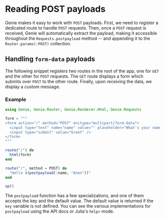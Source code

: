 # Reading POST payloads

Genie makes it easy to work with `POST` payloads. First, we need to register a dedicated route to handle `POST` requests. Then, once a `POST` request is received, Genie will automatically extract the payload, making it accessible throughout the `Requests.postpayload` method -- and appending it to the `Router.params(:POST)` collection.

## Handling `form-data` payloads

The following snippet registers two routes in the root of the app, one for `GET` and the other for `POST` requests. The `GET` route displays a form which submits over `POST` to the other route. Finally, upon receiving the data, we display a custom message.

### Example

```julia
using Genie, Genie.Router, Genie.Renderer.Html, Genie.Requests

form = """
<form action="/" method="POST" enctype="multipart/form-data">
  <input type="text" name="name" value="" placeholder="What's your name?" />
  <input type="submit" value="Greet" />
</form>
"""

route("/") do
  html(form)
end

route("/", method = POST) do
  "Hello $(postpayload(:name, "Anon"))"
end

up()
```

The `postpayload` function has a few specializations, and one of them accepts the key and the default value. The default value is returned if the `key` variable is not defined. You can see the various implementations for `postpayload` using the API docs or Julia's `help>` mode.
